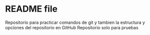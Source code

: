 # README file

Repositorio para practicar comandos de git y tambien la estructura y opciones del repositorio en GitHub
Repositorio solo para pruebas
